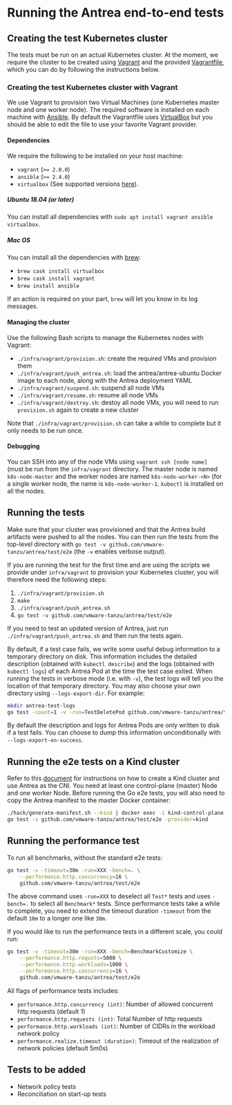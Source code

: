 # Running the Antrea end-to-end tests

## Creating the test Kubernetes cluster

The tests must be run on an actual Kubernetes cluster. At the moment, we require
the cluster to be created using [Vagrant](https://www.vagrantup.com/) and the
provided [Vagrantfile](infra/vagrant/Vagrantfile), which you can do by following
the instructions below.

### Creating the test Kubernetes cluster with Vagrant

We use Vagrant to provision two Virtual Machines (one Kubernetes master node and
one worker node). The required software is installed on each machine with
[Ansible](https://www.ansible.com/). By default the Vagrantfile uses
[VirtualBox](https://www.virtualbox.org/) but you should be able to edit the
file to use your favorite Vagrant provider.

#### Dependencies

We require the following to be installed on your host machine:

 * `vagrant` (`>= 2.0.0`)
 * `ansible` (`>= 2.4.0`)
 * `virtualbox` (See supported versions
   [here](https://www.vagrantup.com/docs/virtualbox/)).

##### Ubuntu 18.04 (or later)

You can install all dependencies with `sudo apt install vagrant ansible
virtualbox`.

##### Mac OS

You can install all the dependencies with [brew](https://brew.sh/):

 * `brew cask install virtualbox`
 * `brew cask install vagrant`
 * `brew install ansible`

If an action is required on your part, `brew` will let you know in its log
messages.

#### Managing the cluster

Use the following Bash scripts to manage the Kubernetes nodes with Vagrant:

 * `./infra/vagrant/provision.sh`: create the required VMs and provision them
 * `./infra/vagrant/push_antrea.sh`: load the antrea/antrea-ubuntu Docker image
   to each node, along with the Antrea deployment YAML
 * `./infra/vagrant/suspend.sh`: suspend all node VMs
 * `./infra/vagrant/resume.sh`: resume all node VMs
 * `./infra/vagrant/destroy.sh`: destoy all node VMs, you will need to run
   `provision.sh` again to create a new cluster

Note that `./infra/vagrant/provision.sh` can take a while to complete but it
only needs to be run once.

#### Debugging

You can SSH into any of the node VMs using `vagrant ssh [node name]` (must be
run from the `infra/vagrant` directory. The master node is named
`k8s-node-master` and the worker nodes are named `k8s-node-worker-<N>` (for a
single worker node, the name is `k8s-node-worker-1`. `kubectl` is installed on
all the nodes.

## Running the tests

Make sure that your cluster was provisioned and that the Antrea build artifacts
were pushed to all the nodes. You can then run the tests from the top-level
directory with `go test -v github.com/vmware-tanzu/antrea/test/e2e` (the `-v` enables verbose output).

If you are running the test for the first time and are using the scripts we
provide under `infra/vagrant` to provision your Kubernetes cluster, you will
therefore need the following steps:

1. `./infra/vagrant/provision.sh`
2. `make`
3. `./infra/vagrant/push_antrea.sh`
4. `go test -v github.com/vmware-tanzu/antrea/test/e2e`

If you need to test an updated version of Antrea, just run
`./infra/vagrant/push_antrea.sh` and then run the tests again.

By default, if a test case fails, we write some useful debug information to a
temporary directory on disk. This information includes the detailed description
(obtained with `kubectl describe`) and the logs (obtained with `kubectl logs`)
of each Antrea Pod at the time the test case exited. When running the tests in
verbose mode (i.e. with `-v`), the test logs will tell you the location of that
temporary directory. You may also choose your own directory using
`--logs-export-dir`. For example:

```bash
mkdir antrea-test-logs
go test -count=1 -v -run=TestDeletePod github.com/vmware-tanzu/antrea/test/e2e --logs-export-dir `pwd`/antrea-test-logs
```

By default the description and logs for Antrea Pods are only written to disk if a
test fails. You can choose to dump this information unconditionally with
`--logs-export-on-success`.

## Running the e2e tests on a Kind cluster

Refer to this [document](/docs/antrea.md) for instructions on how to create a
Kind cluster and use Antrea as the CNI. You need at least one control-plane
(master) Node and one worker Node. Before running the Go e2e tests, you will
also need to copy the Antrea manifest to the master Docker container:

```bash
./hack/generate-manifest.sh --kind | docker exec -i kind-control-plane dd of=/root/antrea.yml
go test -v github.com/vmware-tanzu/antrea/test/e2e -provider=kind
```

## Running the performance test
To run all benchmarks, without the standard e2e tests:
```bash
go test -v -timeout=30m -run=XXX -bench=. \
    --performance.http.concurrency=16 \
    github.com/vmware-tanzu/antrea/test/e2e 
```
The above command uses `-run=XXX` to deselect all `Test*` tests and uses `-bench=.` to select
all `Benchmark*` tests. Since performance tests take a while to complete, you need to extend
the timeout duration `-timeout` from the default `10m` to a longer one like `30m`.

If you would like to run the performance tests in a different scale, you could run:
```bash
go test -v -timeout=30m -run=XXX -bench=BenchmarkCustomize \
    --performance.http.requsts=5000 \
    --performance.http.workloads=1000 \
    --performance.http.concurrency=16 \
    github.com/vmware-tanzu/antrea/test/e2e
```

All flags of performance tests includes:
- `performance.http.concurrency (int)`: Number of allowed concurrent http requests (default 1)
- `performance.http.requests (int)`: Total Number of http requests
- `performance.http.workloads (int)`: Number of CIDRs in the workload network policy
- `performance.realize.timeout (duration)`: Timeout of the realization of network policies (default 5m0s)

## Tests to be added

 * Network policy tests
 * Reconciliation on start-up tests
